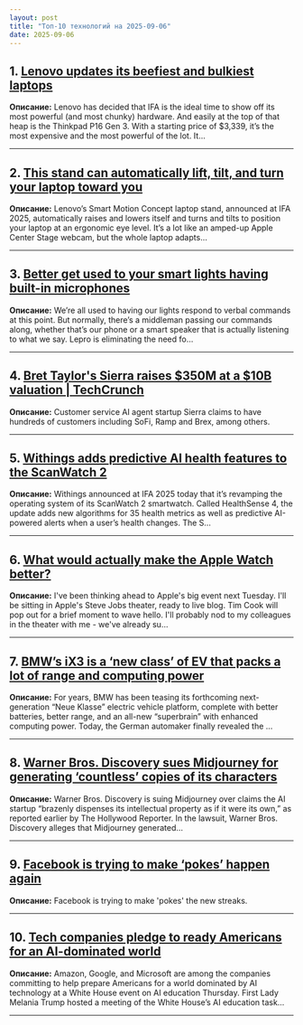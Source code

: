 ```yaml
---
layout: post
title: "Топ-10 технологий на 2025-09-06"
date: 2025-09-06
---
```


## 1. [Lenovo updates its beefiest and bulkiest laptops](https://www.theverge.com/news/771674/lenovo-thinkpad-p16-gen-3-ifa)

**Описание:** Lenovo has decided that IFA is the ideal time to show off its most powerful (and most chunky) hardware. And easily at the top of that heap is the Thinkpad P16 Gen 3. With a starting price of $3,339, it’s the most expensive and the most powerful of the lot. It…

---

## 2. [This stand can automatically lift, tilt, and turn your laptop toward you](https://www.theverge.com/news/772033/this-stand-can-automatically-lift-tilt-and-turn-your-laptop-towards-you)

**Описание:** Lenovo’s Smart Motion Concept laptop stand, announced at IFA 2025, automatically raises and lowers itself and turns and tilts to position your laptop at an ergonomic eye level. It’s a lot like an amped-up Apple Center Stage webcam, but the whole laptop adapts…

---

## 3. [Better get used to your smart lights having built-in microphones](https://www.theverge.com/news/772038/lepro-smart-light-built-in-microphone-ifa)

**Описание:** We’re all used to having our lights respond to verbal commands at this point. But normally, there’s a middleman passing our commands along, whether that’s our phone or a smart speaker that is actually listening to what we say. Lepro is eliminating the need fo…

---

## 4. [Bret Taylor's Sierra raises $350M at a $10B valuation | TechCrunch](https://techcrunch.com/2025/09/04/bret-taylors-sierra-raises-350m-at-a-10b-valuation/)

**Описание:** Customer service AI agent startup Sierra claims to have hundreds of customers including SoFi, Ramp and Brex, among others.

---

## 5. [Withings adds predictive AI health features to the ScanWatch 2](https://www.theverge.com/news/771404/withings-scanwatch-2-ai-healthsense-4-ifa)

**Описание:** Withings announced at IFA 2025 today that it’s revamping the operating system of its ScanWatch 2 smartwatch. Called HealthSense 4, the update adds new algorithms for 35 health metrics as well as predictive AI-powered alerts when a user’s health changes. The S…

---

## 6. [What would actually make the Apple Watch better?](https://www.theverge.com/optimizer-newsletter/772003/apple-watch-iphone-17-optimizer-smartwatch-wearables)

**Описание:** I've been thinking ahead to Apple's big event next Tuesday. I'll be sitting in Apple's Steve Jobs theater, ready to live blog. Tim Cook will pop out for a brief moment to wave hello. I'll probably nod to my colleagues in the theater with me - we've already su…

---

## 7. [BMW’s iX3 is a ‘new class’ of EV that packs a lot of range and computing power](https://www.theverge.com/news/770351/bmw-ix3-neue-klasse-ev-range-specs-price)

**Описание:** For years, BMW has been teasing its forthcoming next-generation “Neue Klasse” electric vehicle platform, complete with better batteries, better range, and an all-new “superbrain” with enhanced computing power. Today, the German automaker finally revealed the …

---

## 8. [Warner Bros. Discovery sues Midjourney for generating ‘countless’ copies of its characters](https://www.theverge.com/news/772101/midjourney-ai-generator-warner-bros-lawsuit)

**Описание:** Warner Bros. Discovery is suing Midjourney over claims the AI startup “brazenly dispenses its intellectual property as if it were its own,” as reported earlier by The Hollywood Reporter. In the lawsuit, Warner Bros. Discovery alleges that Midjourney generated…

---

## 9. [Facebook is trying to make ‘pokes’ happen again](https://techcrunch.com/2025/09/04/facebook-is-trying-to-make-pokes-happen-again/)

**Описание:** Facebook is trying to make 'pokes' the new streaks.

---

## 10. [Tech companies pledge to ready Americans for an AI-dominated world](https://www.theverge.com/policy/772084/amazon-google-microsoft-white-house-ai-education)

**Описание:** Amazon, Google, and Microsoft are among the companies committing to help prepare Americans for a world dominated by AI technology at a White House event on AI education Thursday. First Lady Melania Trump hosted a meeting of the White House’s AI education task…

---


